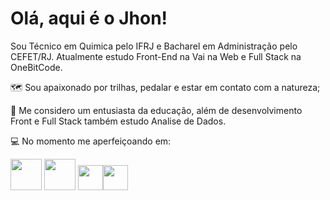 <h1> Olá, aqui é o Jhon! </h1>

Sou Técnico em Quimica pelo IFRJ e Bacharel em Administração pelo CEFET/RJ. Atualmente estudo Front-End na Vai na Web e Full Stack na OneBitCode.

🗺️ Sou apaixonado por trilhas, pedalar e estar em contato com a natureza;

🌱 Me considero um entusiasta da educação, além de desenvolvimento Front e Full Stack também estudo Analise de Dados.

💻 No momento me aperfeiçoando em:

<img width='50' height='50' src="https://cdn.jsdelivr.net/gh/devicons/devicon/icons/html5/html5-original-wordmark.svg" /> <img width='50' height='50' src= "https://cdn.jsdelivr.net/gh/devicons/devicon/icons/css3/css3-original-wordmark.svg" /> <img width='40' height='40' src="https://cdn.jsdelivr.net/gh/devicons/devicon/icons/javascript/javascript-original.svg" /><img width='40' height='40' src="https://cdn.jsdelivr.net/gh/devicons/devicon/icons/java/java-original-wordmark.svg" />




  
